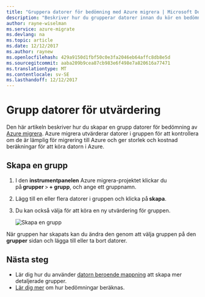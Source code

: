 ```yaml
---
title: "Gruppera datorer för bedömning med Azure migrera | Microsoft Docs"
description: "Beskriver hur du grupperar datorer innan du kör en bedömning med tjänsten Azure migrera."
author: rayne-wiselman
ms.service: azure-migrate
ms.devlang: na
ms.topic: article
ms.date: 12/12/2017
ms.author: raynew
ms.openlocfilehash: 429a9150d1fbf50c0e3fa2046eb64affc8db8e5d
ms.sourcegitcommit: aaba209b9cea87cb983e6f498e7a820616a77471
ms.translationtype: MT
ms.contentlocale: sv-SE
ms.lasthandoff: 12/12/2017
---
```

# <a name="group-machines-for-assessment"></a>Grupp datorer för utvärdering

Den här artikeln beskriver hur du skapar en grupp datorer för bedömning av [Azure migrera](migrate-overview.md). Azure migrera utvärderar datorer i gruppen för att kontrollera om de är lämplig för migrering till Azure och ger storlek och kostnad beräkningar för att köra datorn i Azure.


## <a name="create-a-group"></a>Skapa en grupp

1. I den **instrumentpanelen** Azure migrera-projektet klickar du på **grupper** > **+ grupp**, och ange ett gruppnamn.
2. Lägg till en eller flera datorer i gruppen och klicka på **skapa**. 
3. Du kan också välja för att köra en ny utvärdering för gruppen. 

    ![Skapa en grupp](./media/how-to-create-a-group/create-group.png)

När gruppen har skapats kan du ändra den genom att välja gruppen på den **grupper** sidan och lägga till eller ta bort datorer.

## <a name="next-steps"></a>Nästa steg

- Lär dig hur du använder [datorn beroende mappning](how-to-create-group-machine-dependencies.md) att skapa mer detaljerade grupper.
- [Lär dig mer](concepts-assessment-calculation.md) om hur bedömningar beräknas.
